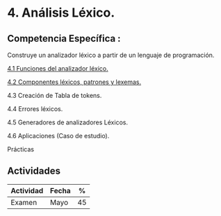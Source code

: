 # 4. Análisis Léxico.

## Competencia Específica :

Construye un analizador léxico a partir de un lenguaje de programación.



[4.1 Funciones del analizador léxico.](/tema4/4_1.md)

[4.2 Componentes léxicos, patrones y lexemas.]()

4.3 Creación de Tabla de tokens.

4.4 Errores léxicos.

4.5 Generadores de analizadores Léxicos.

4.6 Aplicaciones (Caso de estudio).


Prácticas

## Actividades

| Actividad | Fecha | %  |
| --------- | ----- | -- |
| Examen    | Mayo  | 45 |
